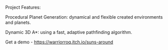 Project Features:

Procedural Planet Generation: dynamical and flexible created environments and planets.

Dynamic 3D A*: using a fast, adaptive pathfinding algorithm.

Get a demo - https://warriorroq.itch.io/suns-around
